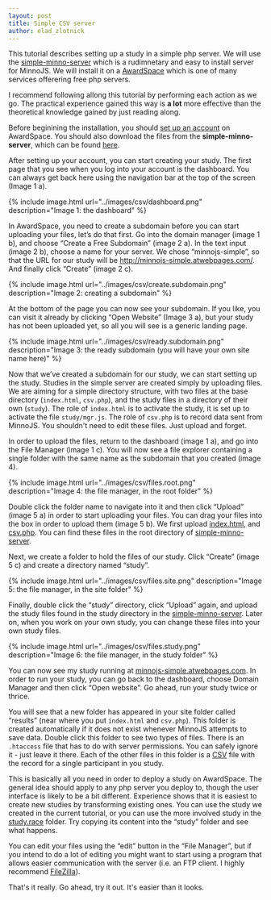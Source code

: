 ```yaml
---
layout: post
title: Simple CSV server
author: elad_zlotnick
---
```


This tutorial describes setting up a study in a simple php server.
We will use the [simple-minno-server](https://github.com/minnojs/simple-minno-server) which is a rudimnetary and easy to install server for MinnoJS.
We will install it on a [AwardSpace](https://www.awardspace.com) 
which is one of many services offerering free php servers.

I recommend following allong this tutorial by performing each action as we go.
The practical experience gained this way is **a lot** more effective 
than the theoretical knowledge gained by just reading along.

Before beginining the installation, you should [set up an account](https://www.awardspace.com/free-web-hosting-registration/) on AwardSpace.
You should also download the files from the **simple-minno-server**, which can be found [here](https://github.com/minnojs/simple-minno-server/archive/master.zip).

After setting up your account, you can start creating your study.
The first page that you see when you log into your account is the dashboard.
You can always get back here using the navigation bar at the top of the screen (Image 1 a).

{% include image.html url="../images/csv/dashboard.png" description="Image 1: the dashboard" %}

In AwardSpace, you need to create a subdomain before you can start uploading your files, let’s do that first.
Go into the domain manager (image 1 b), and choose “Create a Free Subdomain” (image 2 a).
In the text input (image 2 b), choose a name for your server. 
We chose “minnojs-simple”, so that the URL for our study will be http://minnojs-simple.atwebpages.com/.
And finally click “Create” (image 2 c).

{% include image.html url="../images/csv/create.subdomain.png" description="Image 2: creating a subdomain" %}
 
At the bottom of the page you can now see your subdomain. 
If you like, you can visit it already by clicking “Open Website” (Image 3 a), 
but your study has not been uploaded yet, so all you will see is a generic landing page.

{% include image.html url="../images/csv/ready.subdomain.png" description="Image 3: the ready subdomain (you will have your own site name here)" %}

Now that we’ve created a subdomain for our study, we can start setting up the study.
Studies in the simple server are created simply by uploading files. 
We are aiming for a simple directory structure, 
with two files at the base directory (`index.html`, `csv.php`),
and the study files in a directory of their own (`study`).
The role of `index.html` is to activate the study, it is set up to activate the file `study/mgr.js`.
The role of `csv.php` is to record data sent from MinnoJS.
You shouldn't need to edit these files. Just upload and forget.

In order to upload the files, return to the dashboard (image 1 a), and go into the File Manager (image 1 c). 
You will now see a file explorer containing a single folder 
with the same name as the subdomain that you created (image 4).

{% include image.html url="../images/csv/files.root.png" description="Image 4: the file manager, in the root folder" %}

Double click the folder name to navigate into it and then click “Upload” (image 5 a) 
in order to start uploading your files.
You can drag your files into the box in order to upload them (image 5 b).
We first upload [index.html](https://github.com/minnojs/simple-minno-server/blob/master/index.html), and [csv.php](https://github.com/minnojs/simple-minno-server/blob/master/csv.php). 
You can find these files in the root directory of [simple-minno-server](https://github.com/minnojs/simple-minno-server).

Next, we create a folder to hold the files of our study.
Click “Create” (image 5 c) and create a directory named “study”. 
 
{% include image.html url="../images/csv/files.site.png" description="Image 5: the file manager, in the site folder" %}

Finally, double click the “study” directory, click “Upload” again, and upload the study files 
found in the study directory in the [simple-minno-server](https://github.com/minnojs/simple-minno-server).
Later on, when you work on your own study, you can change these files into your own study files.

{% include image.html url="../images/csv/files.study.png" description="Image 6: the file manager, in the study folder" %}

You can now see my study running at [minnojs-simple.atwebpages.com](http://minnojs-simple.atwebpages.com/).
In order to run your study, you can go back to the dashboard, choose Domain Manager and then click “Open website”.
Go ahead, run your study twice or thrice.

You will see that a new folder has appeared in your site folder called “results” (near where you put `index.html` and `csv.php`).
This folder is created automatically if it does not exist whenever MinnoJS attempts to save data.
Double click this folder to see two types of files. 
There is an `.htaccess` file that has to do with server permissions.
You can safely ignore it - just leave it there. Each of the other files in this folder is a [CSV](https://en.wikipedia.org/wiki/Comma-separated_values
) file with the record for a single participant in you study.

This is basically all you need in order to deploy a study on AwardSpace.
The general idea should apply to any php server you deploy to, though the user interface is likely to be a bit different.
Experience shows that it is easiest to create new studies by transforming existing ones. 
You can use the study we created in the current tutorial, or you can use the more involved study in the [study.race](https://github.com/minnojs/simple-minno-server/tree/master/study.race) folder. 
Try copying its content into the “study” folder and see what happens.

You can edit your files using the “edit” button in the “File Manager”,
but if you intend to do a lot of editing you might want to start using a program that allows easier
communication with the server (i.e. an FTP client. I highly recommend [FileZilla]( https://filezilla-project.org/
)).

That's it really.
Go ahead, try it out.
It's easier than it looks.
